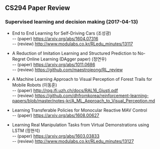 ## CS294 Paper Review

### Supervised learning and decision making (2017-04-13)

 - End to End Learning for Self-Driving Cars (조성광)  
    -- (paper) https://arxiv.org/abs/1604.07316  
    -- (review) http://www.modulabs.co.kr/RLedu_minutes/13117  
    
 - A Reduction of Imitation Learning and Structured Prediction to No-Regret Online Learning (DAgger paper) (정연우)  
    -- (paper) https://arxiv.org/abs/1011.0686  
    -- (review) https://github.com/maestrojeong/RL_review  
    
 - A Machine Learning Approach to Visual Perception of Forest Trails for Mobile Robots (이동훈)  
    -- (paper) http://rpg.ifi.uzh.ch/docs/RAL16_Giusti.pdf   
    -- (review) https://github.com/dhfromkorea/reinforcement-learning-papers/blob/master/notes-kr/A_ML_Approach_to_Visual_Perception.md   
    
 - Learning Transferable Policies for Monocular Reactive MAV Control   
    -- (paper) https://arxiv.org/abs/1608.00627   
    
 - Learning Real Manipulation Tasks from Virtual Demonstrations using LSTM (정현석)  
    -- (paper) https://arxiv.org/abs/1603.03833  
    -- (review) http://www.modulabs.co.kr/RLedu_minutes/13127